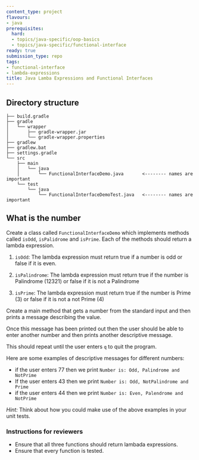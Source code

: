 ```yaml
---
content_type: project
flavours:
- java
prerequisites:
  hard:
  - topics/java-specific/oop-basics
  - topics/java-specific/functional-interface
ready: true
submission_type: repo
tags:
- functional-interface
- lambda-expressions
title: Java Lamba Expressions and Functional Interfaces
---
```


## Directory structure

```
├── build.gradle
├── gradle
│   └── wrapper
│       ├── gradle-wrapper.jar
│       └── gradle-wrapper.properties
├── gradlew
├── gradlew.bat
├── settings.gradle
└── src
    ├── main
    │   └── java
    │       └── FunctionalInterfaceDemo.java       <-------- names are important
    └── test
        └── java
            └── FunctionalInterfaceDemoTest.java   <-------- names are important
```

## What is the number

Create a class called `FunctionalInterfaceDemo` which implements methods called `isOdd`, `isPalidrome` and `isPrime`. Each of the methods should return a lambda expression.

1. `isOdd`: The lambda expression must return true if a number is odd or false if it is even.

2. `isPalindrome`: The lambda expression must return true if the number is Palindrome (12321) or false if it is not a Palindrome

3. `isPrime`: The lambda expression must return true if the number is Prime (3) or false if it is not a not Prime (4)

Create a main method that gets a number from the standard input and then prints a message describing the value. 

Once this message has been printed out then the user should be able to enter another number and then prints another descriptive message.

This should repeat until the user enters `q` to quit the program.

Here are some examples of descriptive messages for different numbers:

- if the user enters 77 then we print `Number is: Odd, Palindrome and NotPrime`
- If the user enters 43 then we print `Number is: Odd, NotPalindrome and Prime`
- if the user enters 44 then we print `Number is: Even, Palendrome and NotPrime`

*Hint:* Think about how you could make use of the above examples in your unit tests. 

### Instructions for reviewers

- Ensure that all three functions should return lambada expressions.
- Ensure that every function is tested.
